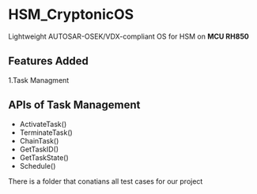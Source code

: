 HSM_CryptonicOS
=================

Lightweight AUTOSAR-OSEK/VDX-compliant OS for HSM on **MCU RH850**

Features Added 
---------------
1.Task Managment


APIs of Task Management
-----------------------
* ActivateTask()
* TerminateTask()
* ChainTask()
* GetTaskID()
* GetTaskState()
* Schedule()

There is a folder that conatians all test cases for our project

